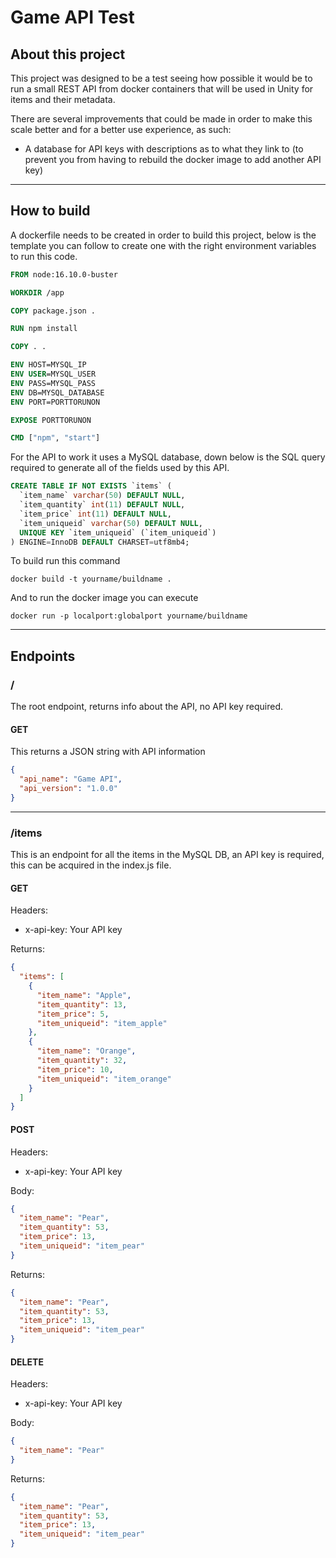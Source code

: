 # Game API Test

## About this project
This project was designed to be a test seeing how possible it would be to run a small REST API from docker containers that will be used in Unity for items and their metadata.

There are several improvements that could be made in order to make this scale better and for a better use experience, as such:
- A database for API keys with descriptions as to what they link to (to prevent you from having to rebuild the docker image to add another API key)

---

## How to build
A dockerfile needs to be created in order to build this project, below is the template you can follow to create one with the right environment variables to run this code.
```dockerfile
FROM node:16.10.0-buster

WORKDIR /app

COPY package.json .

RUN npm install

COPY . .

ENV HOST=MYSQL_IP
ENV USER=MYSQL_USER
ENV PASS=MYSQL_PASS
ENV DB=MYSQL_DATABASE
ENV PORT=PORTTORUNON

EXPOSE PORTTORUNON

CMD ["npm", "start"]
```

For the API to work it uses a MySQL database, down below is the SQL query required to generate all of the fields used by this API.
```sql
CREATE TABLE IF NOT EXISTS `items` (
  `item_name` varchar(50) DEFAULT NULL,
  `item_quantity` int(11) DEFAULT NULL,
  `item_price` int(11) DEFAULT NULL,
  `item_uniqueid` varchar(50) DEFAULT NULL,
  UNIQUE KEY `item_uniqueid` (`item_uniqueid`)
) ENGINE=InnoDB DEFAULT CHARSET=utf8mb4;
```

To build run this command

```
docker build -t yourname/buildname .
```

And to run the docker image you can execute

```
docker run -p localport:globalport yourname/buildname
```

---

## Endpoints

### /
The root endpoint, returns info about the API, no API key required.

#### GET
This returns a JSON string with API information
```json
{
  "api_name": "Game API",
  "api_version": "1.0.0"
}
```

---

### /items
This is an endpoint for all the items in the MySQL DB, an API key is required, this can be acquired in the index.js file.

#### GET

Headers: 
- x-api-key: Your API key

Returns:
```json
{
  "items": [
    {
      "item_name": "Apple",
      "item_quantity": 13,
      "item_price": 5,
      "item_uniqueid": "item_apple"
    },
    {
      "item_name": "Orange",
      "item_quantity": 32,
      "item_price": 10,
      "item_uniqueid": "item_orange"
    }
  ]
}
```

#### POST

Headers:
- x-api-key: Your API key

Body:
```json
{
  "item_name": "Pear",
  "item_quantity": 53,
  "item_price": 13,
  "item_uniqueid": "item_pear"
}
```

Returns:
```json
{
  "item_name": "Pear",
  "item_quantity": 53,
  "item_price": 13,
  "item_uniqueid": "item_pear"
}
```

#### DELETE

Headers: 
- x-api-key: Your API key

Body:
```json
{
  "item_name": "Pear"
}
```

Returns:
```json
{
  "item_name": "Pear",
  "item_quantity": 53,
  "item_price": 13,
  "item_uniqueid": "item_pear"
}
```
